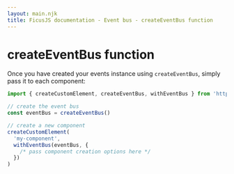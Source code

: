 ```yaml
---
layout: main.njk
title: FicusJS documentation - Event bus - createEventBus function
---
```

# createEventBus function

Once you have created your events instance using `createEventBus`, simply pass it to each component:

```js
import { createCustomElement, createEventBus, withEventBus } from 'https://cdn.skypack.dev/ficusjs@3'

// create the event bus
const eventBus = createEventBus()

// create a new component
createCustomElement(
  'my-component',
  withEventBus(eventBus, {
    /* pass component creation options here */
  })
)
```
